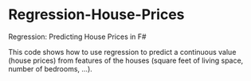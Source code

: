 # Regression-House-Prices
Regression: Predicting House Prices in F#

This code shows how to use regression to predict a continuous value (house prices) from features of the houses (square feet of living space, number of bedrooms, ...). 

